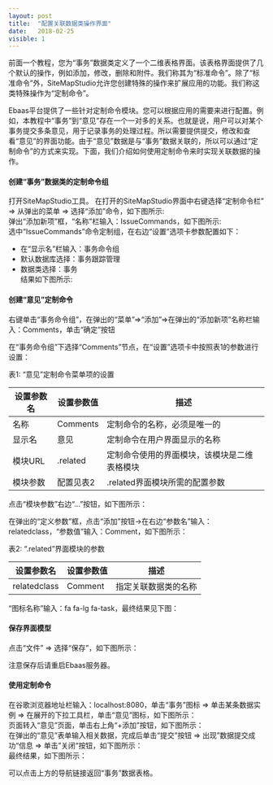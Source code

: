 ```yaml
---
layout: post
title:  "配置关联数据类操作界面"
date:   2018-02-25
visible: 1
---
```


前面一个教程，您为“事务”数据类定义了一个二维表格界面。该表格界面提供了几个默认的操作，例如添加，修改，删除和附件。我们称其为“标准命令”。除了“标准命令”外，SiteMapStudio允许您创建特殊的操作来扩展应用的功能。我们称这类特殊操作为“定制命令”。

Ebaas平台提供了一些针对定制命令模块。您可以根据应用的需要来进行配置。例如，本教程中“事务”到“意见”存在一个一对多的关系。也就是说，用户可以对某个事务提交多条意见，用于记录事务的处理过程。所以需要提供提交，修改和查看“意见”的界面功能。由于“意见”数据是与“事务”数据关联的，所以可以通过“定制命令”的方式来实现。下面，我们介绍如何使用定制命令来时实现关联数据的操作。

#### 创建“事务”数据类的定制命令组
打开SiteMapStudio工具。 在打开的SiteMapStudio界面中右键选择“定制命令栏” => 从弹出的菜单 => 选择“添加”命令，如下图所示:
<img src="{{'/assets/img/2018-2-25-创建关联数据类操作界面1B.png' | prepend: site.baseurl }}" alt=""><br>
弹出“添加新项”框，“名称”栏输入：IssueCommands，如下图所示:
<img src="{{'/assets/img/2018-2-25-创建关联数据类操作界面1C.png' | prepend: site.baseurl }}" alt=""><br>
选中“IssueCommands”命令定制组，在右边“设置”选项卡参数配置如下：<br>
* 在“显示名”栏输入：事务命令组<br>
* 默认数据库选择：事务跟踪管理<br>
* 数据类选择：事务<br>
结果如下图所示:
<img src="{{'/assets/img/2018-2-25-创建关联数据类操作界面2C.png' | prepend: site.baseurl }}" alt=""><br>

#### 创建“意见”定制命令

右键单击“事务命令组”，在弹出的“菜单”=>“添加”=>在弹出的“添加新项”名称栏输入：Comments，单击“确定”按钮
<img src="{{'/assets/img/2018-2-25-创建关联数据类操作界面8C.png' | prepend: site.b。seurl }}" alt=""><br>

在“事务命令组”下选择“Comments”节点，在“设置”选项卡中按照表1的参数进行设置：<br>

表1: “意见”定制命令菜单项的设置

| 设置参数名 | 设置参数值 | 描述 |
|-------|--------|---------|
| 名称 | Comments | 定制命令的名称，必须是唯一的 |
| 显示名 | 意见 | 定制命令在用户界面显示的名称 |
| 模块URL |.related | 定制命令使用的界面模块，该模块是二维表格模块 |
| 模块参数 | 配置见表2 |.related界面模块所需的配置参数 |

<img src="{{'/assets/img/2018-2-25-创建关联数据类操作界面5D.png' | prepend: site.baseurl }}" alt=""><br>
点击“模块参数”右边“...”按钮，如下图所示：

在弹出的“定义参数”框，点击“添加”按钮→在右边“参数名”输入：relatedclass，“参数值”输入：Comment，如下图所示：

表2: “.related”界面模块的参数

| 设置参数名 | 设置参数值 | 描述 |
|-------|--------|---------|
| relatedclass | Comment | 指定关联数据类的名称 |

<img src="{{'/assets/img/2018-2-25-创建关联数据类操作界面6.png' | prepend: site.baseurl }}" alt=""><br>
“图标名称”输入：fa fa-lg fa-task，最终结果见下图：<br>
<img src="{{'/assets/img/2018-2-25-创建关联数据类操作界面7C1.png' | prepend: site.baseurl }}" alt=""><br>

#### 保存界面模型
点击“文件” => 选择“保存”，如下图所示：
<img src="{{'/assets/img/2018-2-25-保存事务菜单模板C.png' | prepend: site.baseurl }}" alt=""><br>

注意保存后请重启Ebaas服务器。

#### 使用定制命令
在谷歌浏览器地址栏输入：localhost:8080，单击“事务”图标 => 单击某条数据实例 => 在展开的下拉工具栏，单击“意见”图标，如下图所示：
<img src="{{'/assets/img/2018-2-25-使用定制命令1.png' | prepend: site.baseurl }}" alt=""><br>
页面转入“意见”页面，单击右上角“+添加”按钮，如下图所示：
<img src="{{'/assets/img/2018-2-25-使用定制命令2.png' | prepend: site.baseurl }}" alt=""><br>
在弹出的“意见”表单输入相关数据，完成后单击“提交”按钮 => 出现”数据提交成功“信息 => 单击”关闭“按钮，如下图所示：
<img src="{{'/assets/img/2018-2-25-使用定制命令3.png' | prepend: site.baseurl }}" alt=""><br>
最终结果，如下图所示：
<img src="{{'/assets/img/2018-2-25-使用定制命令4.png' | prepend: site.baseurl }}" alt=""><br>

可以点击上方的导航链接返回“事务”数据表格。

